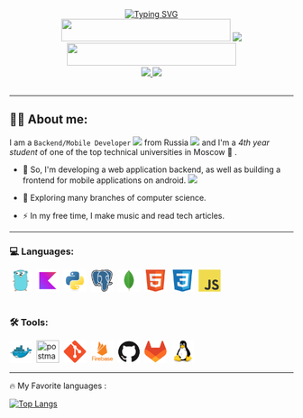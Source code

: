 <div align="center">
  <a href="https://git.io/typing-svg"><img src="https://readme-typing-svg.herokuapp.com?font=Fira+Code&pause=1000&background=FF0D0D00&height=30&lines=Hey!+Hello+there+%F0%9F%91%8B%2C+I'm+Yakov" alt="Typing SVG" /></a>
</div>
<div id="header" align="center">
  <img src="https://media.giphy.com/media/UYMdzKS7bOJRJQzZtI/giphy-downsized-large.gif" width="300" height="40" />
  <img src="https://media.giphy.com/media/MYI6NK4JOGpOzOriEg/giphy.gif" width="200" />
  <img src="https://media.giphy.com/media/FVVVfw0sXn1s8fpUBL/giphy-downsized-large.gif" width="300" height="40"/>
</div>
<div id="badges" align="center">
  <div>
  <a href="https://t.me/boombacks">
    <img src="https://img.shields.io/badge/Telegram-blue?logo=telegram&logoColor=white&style=for-the-badge">
   </a>
   <a href="mailto:nikolaevforbuss@gmail.com">
    <img src="https://img.shields.io/badge/Gmail-red?logo=gmail&logoColor=white&style=for-the-badge">
    </a>
  </div>
 </div>
 <div id="views" align="center">
  <img src="https://komarev.com/ghpvc/?username=1boombacks1&style=flat-square&color=blue" alt=""/>
 </div>
 
---

## :man_technologist: About me:

I am a `Backend/Mobile Developer` <img src="https://media.giphy.com/media/WUlplcMpOCEmTGBtBW/giphy.gif" width="30"> from Russia <img src="https://media.giphy.com/media/m1ryIPOpfsQpXRm2UB/giphy.gif" width="25"> and I'm a *4th year student* of one of the top technical universities in Moscow :book: .

- :telescope: So, I'm developing a web application backend, as well as building a frontend for mobile applications on android. <img src="https://media.giphy.com/media/UQJlZ2OcaCA2RLfGiZ/giphy.gif" width="15">

- :seedling: Exploring many branches of computer science.

- :zap: In my free time, I make music and read tech articles.

---

### 💻 Languages:
<div>
  <img src="https://github.com/devicons/devicon/blob/master/icons/go/go-original.svg" title="golang" width="40" height="40">&nbsp;
  <img src="https://github.com/devicons/devicon/blob/master/icons/kotlin/kotlin-original.svg" title="kotlin" width="40" height="40">&nbsp;
  <img src="https://github.com/devicons/devicon/blob/master/icons/python/python-original.svg" title="python" width="40" height="40">&nbsp;
  <img src="https://github.com/devicons/devicon/blob/master/icons/postgresql/postgresql-original.svg" title="postgreSQL" width="40" height="40">&nbsp;
  <img src="https://github.com/devicons/devicon/blob/master/icons/mongodb/mongodb-original.svg" title="mongodb" width="40" height="40">&nbsp;
  <img src="https://github.com/devicons/devicon/blob/master/icons/html5/html5-original.svg" title="html" width="40" height="40">&nbsp;
  <img src="https://github.com/devicons/devicon/blob/master/icons/css3/css3-original.svg" title="css" width="40" height="40">&nbsp;
  <img src="https://github.com/devicons/devicon/blob/master/icons/javascript/javascript-original.svg" title="js" width="40" height="40">&nbsp;
</div>

</br>

### 🛠️ Tools:
<div>
  <img src="https://github.com/devicons/devicon/blob/master/icons/docker/docker-original.svg" title="docker" width="40" height="40">&nbsp;
  <img src="https://camo.githubusercontent.com/93b32389bf746009ca2370de7fe06c3b5146f4c99d99df65994f9ced0ba41685/68747470733a2f2f7777772e766563746f726c6f676f2e7a6f6e652f6c6f676f732f676574706f73746d616e2f676574706f73746d616e2d69636f6e2e737667" title="postman" width="40" height="40">&nbsp;
  <img src="https://github.com/devicons/devicon/blob/master/icons/git/git-original.svg" title="git" width="40" height="40">&nbsp;
  <img src="https://github.com/devicons/devicon/blob/master/icons/firebase/firebase-plain-wordmark.svg" title="firebase" width="40" height="40">&nbsp;
  <img src="https://github.com/devicons/devicon/blob/master/icons/github/github-original.svg" title="github" width="40" height="40">&nbsp;
  <img src="https://github.com/devicons/devicon/blob/master/icons/gitlab/gitlab-original.svg" title="github" width="40" height="40">&nbsp;
  <img src="https://github.com/devicons/devicon/blob/master/icons/linux/linux-original.svg" title="linux" width="40" height="40">&nbsp;
</div>

---

:fire: My Favorite languages :  

[![Top Langs](https://github-readme-stats.vercel.app/api/top-langs/?username=1boombacks1&layout=compact&theme=radical)](https://github.com/anuraghazra/github-readme-stats)

<!--
**1boombacks1/1boombacks1** is a ✨ _special_ ✨ repository because its `README.md` (this file) appears on your GitHub profile.

Here are some ideas to get you started:

- 🔭 I’m currently working on ...
- 🌱 I’m currently learning ...
- 👯 I’m looking to collaborate on ...
- 🤔 I’m looking for help with ...
- 💬 Ask me about ...
- 📫 How to reach me: ...
- 😄 Pronouns: ...
- ⚡ Fun fact: ...
-->
